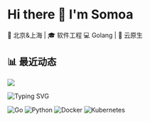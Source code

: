 # Hi there 👋 I'm Somoa

📍 北京&上海 | 🎓 软件工程
💻 Golang | 🔧 云原生  


## 📊 最近动态

![](https://github-readme-stats.vercel.app/api?username=zhangsan&show_icons=true&theme=radical)

![Typing SVG](https://readme-typing-svg.demolab.com?font=Fira+Code&size=26&duration=4000&pause=1000&color=FF8C00&center=true&vCenter=true&width=500&lines=Here+is+Somoa;Go+%7C+K8s+%7C+Python;Building+Cloud+%26+AI+Apps)


![Go](https://img.shields.io/badge/Go-1.21-blue?logo=go)
![Python](https://img.shields.io/badge/Python-3.11-green?logo=python)
![Docker](https://img.shields.io/badge/Docker-24.0-blue?logo=docker)
![Kubernetes](https://img.shields.io/badge/Kubernetes-1.27-red?logo=kubernetes)
